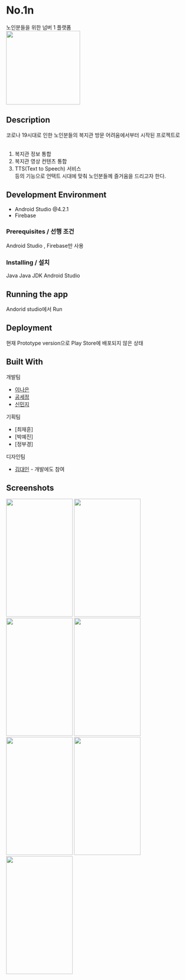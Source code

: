 # No.1n
노인분들을 위한 넘버 1 플랫폼<br />
<img src="https://user-images.githubusercontent.com/54359832/122895866-76aa9780-d383-11eb-9c10-02505b1b72a8.png" width="200px" height="200px"></img>

## Description

코로나 19시대로 인한 노인분들의 복지관 방문 어려움에서부터 시작된 프로젝트로 <br />
<br />
1. 복지관 정보 통합
2. 복지관 영상 컨텐츠 통합
3. TTS(Text to Speech) 서비스<br />
등의 기능으로 언택트 시대에 맞춰 노인분들께 즐거움을 드리고자 한다.


## Development Environment

- Android Studio @4.2.1
- Firebase

### Prerequisites / 선행 조건

Android Studio , Firebase만 사용

### Installing / 설치

Java
Java JDK
Android Studio

## Running the app

Andorid studio에서 Run

## Deployment

현재 Prototype version으로 Play Store에 배포되지 않은 상태

## Built With

개발팀
* [이나은](https://github.com/naeunhub)
* [공세정](https://github.com/Sejung0518)
* [신민지](https://github.com/minji05)

기획팀
* [최재훈]
* [박예진]
* [정부경]

디자인팀
* [김대인](https://github.com/eodls2966) - 개발에도 참여

## Screenshots

<img src="https://user-images.githubusercontent.com/54359832/122897752-4106ae00-d385-11eb-9164-cba1de5dff1a.png" width="180px" height="320px"></img>
<img src="https://user-images.githubusercontent.com/54359832/122897955-701d1f80-d385-11eb-8a87-882653bdb852.png" width="180px" height="320px"></img>
<img src="https://user-images.githubusercontent.com/54359832/122897982-790df100-d385-11eb-8a1a-073844d16807.png" width="180px" height="320px"></img>
<img src="https://user-images.githubusercontent.com/54359832/122898076-904cde80-d385-11eb-9882-0fb250619fa2.png" width="180px" height="320px"></img>
<img src="https://user-images.githubusercontent.com/54359832/122898158-9e9afa80-d385-11eb-95be-7b154cf74aa9.png" width="180px" height="320px"></img>
<img src="https://user-images.githubusercontent.com/54359832/122898230-ad81ad00-d385-11eb-8e86-90dadabf54f8.png" width="180px" height="320px"></img>
<img src="https://user-images.githubusercontent.com/54359832/122898266-b4102480-d385-11eb-8b5d-c9b0b977f6e5.png" width="180px" height="320px"></img>